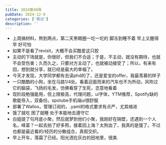 ```yaml
---
title: 2024第49周
pubDate: 2024-12-9
categories: ['周记']
description: ''
---
```


* 上周搞材料，熬到两点，第二天黑眼圈一坨一坨的 脚冻到睡不着 早上又醒得早 好可怕
* 如果不是看了revisit，大概不会买酷爱这只胶
* 主动的下场就是，你很好，但我们不合适；于是，不主动，就没有期待，也就不会受伤害；久而久之，只要对方主动了，也就被动接受了；所以，有来有回，想到就分享，就已经是最大的幸福了。
* 今天才发现，大学同学都有去读phd的了，还是爱宝的offer，我最羡慕的样子
* 一只酷酷的小狗，坐在马路1/4处。看着迎面而来的汽车也不为所动，风吹过它的脑袋，飞扬的毛发，仿佛看穿了生死，恣意地看着
* 现阶段勉强能用，但上限极高，代理问题，ui字体，YTM推荐，Spotify缺的歌能导入，双备份。spotube手机端ui很舒服
* 部署了Wallos，管理订阅的，.yaml的格式要求有点严，尤其缩进
* 饿了就吃 困了就睡 处于本能地去遵守它
* 白姐提了句月底小聚，然后就梦到他们小聚，我刚好在隔壁，还遇到一个人名，峰富？一起去拍了好多照，接着回上海？太狗血了，我真的是饿了。不过也都是最近看的/经历的分散组合，真假交织。
* 早上开车，落霜了已经。阳光洒在灰白的田地里，很美.